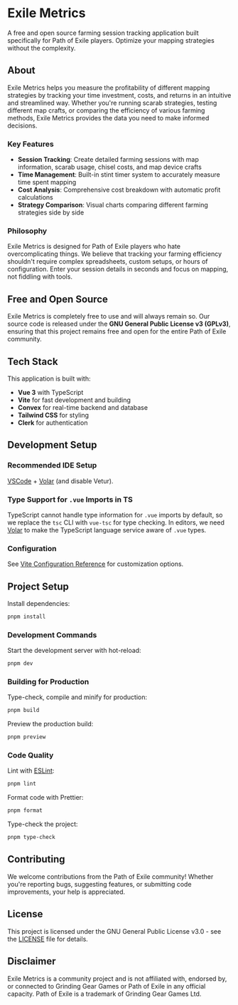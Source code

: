 # Exile Metrics

A free and open source farming session tracking application built specifically for Path of Exile players. Optimize your mapping strategies without the complexity.

## About

Exile Metrics helps you measure the profitability of different mapping strategies by tracking your time investment, costs, and returns in an intuitive and streamlined way. Whether you're running scarab strategies, testing different map crafts, or comparing the efficiency of various farming methods, Exile Metrics provides the data you need to make informed decisions.

### Key Features

- **Session Tracking**: Create detailed farming sessions with map information, scarab usage, chisel costs, and map device crafts
- **Time Management**: Built-in stint timer system to accurately measure time spent mapping
- **Cost Analysis**: Comprehensive cost breakdown with automatic profit calculations
- **Strategy Comparison**: Visual charts comparing different farming strategies side by side

### Philosophy

Exile Metrics is designed for Path of Exile players who hate overcomplicating things. We believe that tracking your farming efficiency shouldn't require complex spreadsheets, custom setups, or hours of configuration. Enter your session details in seconds and focus on mapping, not fiddling with tools.

## Free and Open Source

Exile Metrics is completely free to use and will always remain so. Our source code is released under the **GNU General Public License v3 (GPLv3)**, ensuring that this project remains free and open for the entire Path of Exile community.

## Tech Stack

This application is built with:

- **Vue 3** with TypeScript
- **Vite** for fast development and building
- **Convex** for real-time backend and database
- **Tailwind CSS** for styling
- **Clerk** for authentication

## Development Setup

### Recommended IDE Setup

[VSCode](https://code.visualstudio.com/) + [Volar](https://marketplace.visualstudio.com/items?itemName=Vue.volar) (and disable Vetur).

### Type Support for `.vue` Imports in TS

TypeScript cannot handle type information for `.vue` imports by default, so we replace the `tsc` CLI with `vue-tsc` for type checking. In editors, we need [Volar](https://marketplace.visualstudio.com/items?itemName=Vue.volar) to make the TypeScript language service aware of `.vue` types.

### Configuration

See [Vite Configuration Reference](https://vite.dev/config/) for customization options.

## Project Setup

Install dependencies:

```sh
pnpm install
```

### Development Commands

Start the development server with hot-reload:

```sh
pnpm dev
```

### Building for Production

Type-check, compile and minify for production:

```sh
pnpm build
```

Preview the production build:

```sh
pnpm preview
```

### Code Quality

Lint with [ESLint](https://eslint.org/):

```sh
pnpm lint
```

Format code with Prettier:

```sh
pnpm format
```

Type-check the project:

```sh
pnpm type-check
```

## Contributing

We welcome contributions from the Path of Exile community! Whether you're reporting bugs, suggesting features, or submitting code improvements, your help is appreciated.

## License

This project is licensed under the GNU General Public License v3.0 - see the [LICENSE](LICENSE) file for details.

## Disclaimer

Exile Metrics is a community project and is not affiliated with, endorsed by, or connected to Grinding Gear Games or Path of Exile in any official capacity. Path of Exile is a trademark of Grinding Gear Games Ltd.
